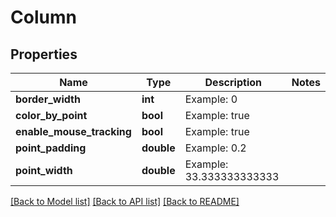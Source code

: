 # Column

## Properties
Name | Type | Description | Notes
------------ | ------------- | ------------- | -------------
**border_width** | **int** | Example: 0 | 
**color_by_point** | **bool** | Example: true | 
**enable_mouse_tracking** | **bool** | Example: true | 
**point_padding** | **double** | Example: 0.2 | 
**point_width** | **double** | Example: 33.333333333333 | 

[[Back to Model list]](../README.md#documentation-for-models) [[Back to API list]](../README.md#documentation-for-api-endpoints) [[Back to README]](../README.md)



